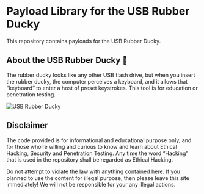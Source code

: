# Payload Library for the USB Rubber Ducky

This repository contains payloads for the USB Rubber Ducky.

## About the USB Rubber Ducky 🐤

The rubber ducky looks like any other USB flash drive, but when you insert the rubber ducky, the computer perceives a keyboard, and it allows that “keyboard” to enter a host of preset keystrokes. This tool is for education or penetration testing.

![USB Rubber Ducky](https://cdn.shopify.com/s/files/1/0068/2142/products/usb-rubber-ducky_mk2_300x.jpg?v=1659974440)

## Disclaimer

The code provided is for informational and educational purpose only, and for those who’re willing and curious to know and learn about Ethical Hacking, Security and Penetration Testing. Any time the word “Hacking” that is used in the repository shall be regarded as Ethical Hacking.

Do not attempt to violate the law with anything contained here. If you planned to use the content for illegal purpose, then please leave this site immediately! We will not be responsible for your any illegal actions.
